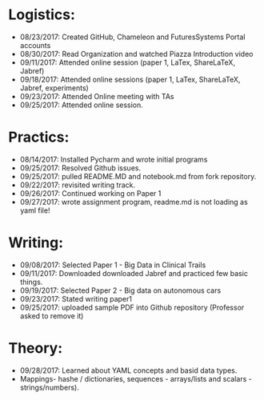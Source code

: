 # Logistics:

* 08/23/2017: Created GitHub, Chameleon and FuturesSystems Portal accounts
* 08/30/2017: Read Organization and watched Piazza Introduction video
* 09/11/2017: Attended online session (paper 1, LaTex, ShareLaTeX, Jabref)
* 09/18/2017: Attended online sessions (paper 1, LaTex, ShareLaTeX, Jabref, experiments)
* 09/23/2017: Attended Online meeting with TAs
* 09/25/2017: Attended online session. 

# Practics:

* 08/14/2017: Installed Pycharm and wrote initial programs
* 09/25/2017: Resolved Github issues.
* 09/25/2017: pulled README.MD and notebook.md from fork repository.
* 09/22/2017: revisited writing track. 
* 09/26/2017: Continued working on Paper 1
* 09/27/2017: wrote assignment program, readme.md is not loading as yaml file!

# Writing:

* 09/08/2017: Selected Paper 1 -  Big Data in Clinical Trails
* 09/11/2017: Downloaded downloaded Jabref and practiced few basic things. 
* 09/19/2017: Selected Paper 2 - Big data on autonomous cars
* 09/23/2017: Stated writing paper1
* 09/25/2017: uploaded sample PDF into Github repository (Professor asked to remove it)

# Theory:
* 09/28/2017: Learned about YAML concepts and basid data types.
* Mappings- hashe / dictionaries, sequences - arrays/lists and scalars - strings/numbers).
